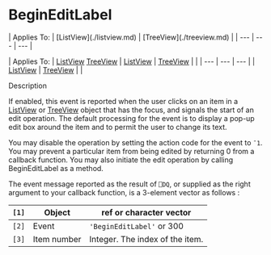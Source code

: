 




<h1 class="heading"><span class="name">BeginEditLabel</span></h1>
| Applies To: | [ListView](./listview.md) | [TreeView](./treeview.md) |
| --- | --- | ---  |

| Applies To: | [ListView](./listview.md) [TreeView](./treeview.md) | [ListView](./listview.md) | [TreeView](./treeview.md) |  |
| --- | --- | ---  |
| [ListView](./listview.md) | [TreeView](./treeview.md) |  |


Description


If enabled, this event is reported when the user clicks on an item in a [ListView](./listview.md) or [TreeView](./treeview.md) object that has the focus, and signals the start of an edit operation. The default processing for the event is to display a pop-up edit box around the item and to permit the user to change its text.


You may disable the operation by setting the action code for the event to `¯1`. You may prevent a particular item from being edited by returning 0 from a callback function. You may also initiate the edit operation by calling BeginEditLabel as a method.


The event message reported as the result of `⎕DQ`, or supplied as the right argument to your callback function, is a 3-element vector as follows :

| `[1]` | Object | ref or character vector |
| --- | --- | ---  |
| `[2]` | Event | `'BeginEditLabel'` or 300 |
| `[3]` | Item number | Integer. The index of the item. |



